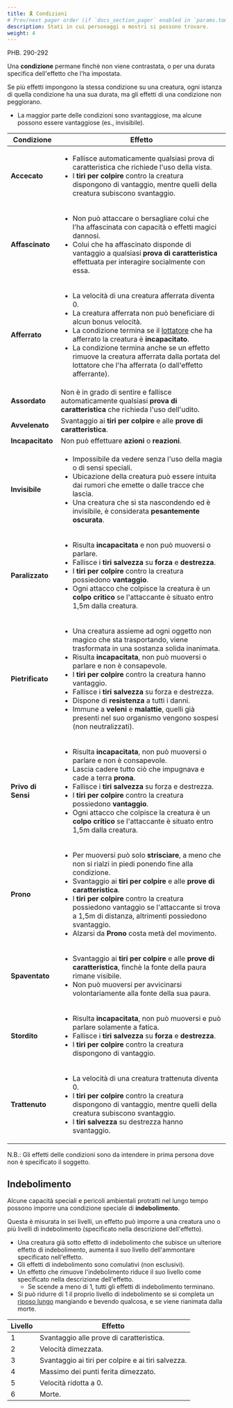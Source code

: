 ```yaml
---
title: 🎗️ Condizioni
# Prev/next pager order (if `docs_section_pager` enabled in `params.toml`)
description: Stati in cui personaggi o mostri si possono trovare.
weight: 4
---
```

PHB. 290-292

Una **condizione** permane finchè non viene contrastata, o per una durata specifica dell'effetto che l'ha impostata.

Se più effetti impongono la stessa condizione su una creatura, ogni istanza di quella condizione ha una sua durata, ma gli effetti di una condizione non peggiorano.

* La maggior parte delle condizioni sono svantaggiose, ma alcune possono essere vantaggiose (es., invisibile).

| Condizione         | <center>Effetto</center>                                                                                                                                                                                                                                  |
| ------------------ | --------------------------------------------------------------------------------------------------------------------------------------------------------------------------------------------------------------------------------------------- |
| **Accecato**       | <ul><li>Fallisce automaticamente qualsiasi prova di caratteristica che richiede l'uso della vista.</li><li>I <b>tiri per colpire</b> contro la creatura dispongono di vantaggio, mentre quelli della creatura subiscono svantaggio.</li></ul> |
| **Affascinato**    | <ul><li>Non può attaccare o bersagliare colui che l'ha affascinata con capacità o effetti magici dannosi.</li><li>Colui che ha affascinato disponde di vantaggio a qualsiasi <b>prova di caratteristica</b> effettuata per interagire socialmente con essa.</li></ul> |
| **Afferrato**      | <ul><li>La velocità di una creatura afferrata diventa 0.</li><li>La creatura afferrata non può beneficiare di alcun bonus velocità.</li><li>La condizione termina se il [lottatore](/rules/combattimento#lottare) che ha afferrato la creatura è <b>incapacitato</b>.</li><li>La condizione termina anche se un effetto rimuove la creatura afferrata dalla portata del lottatore che l'ha afferrata (o dall'effetto afferrante).</li></ul> |
| **Assordato**      | Non è in grado di sentire e fallisce automaticamente qualsiasi <b>prova di caratteristica</b> che richieda l'uso dell'udito. |
| **Avvelenato**     | Svantaggio ai <b>tiri per colpire</b> e alle <b>prove di caratteristica</b>. |
| **Incapacitato**   | Non può effettuare <b>azioni</b> o <b>reazioni</b>. |
| **Invisibile**     | <ul><li>Impossibile da vedere senza l'uso della magia o di sensi speciali.</li><li>Ubicazione della creatura può essere intuita dai rumori che emette o dalle tracce che lascia.</li><li>Una creatura che si sta nascondendo ed è invisibile, è considerata <b>pesantemente oscurata</b>.</li></ul> |
| **Paralizzato**    | <ul><li>Risulta <b>incapacitata</b> e non può muoversi o parlare.</li><li>Fallisce i <b>tiri salvezza</b> su <b>forza</b> e <b>destrezza</b>.</li><li>I <b>tiri per colpire</b> contro la creatura possiedono <b>vantaggio</b>.</li><li>Ogni attacco che colpisce la creatura è un <b>colpo critico</b> se l'attaccante è situato entro 1,5m dalla creatura.</li></ul> |
| **Pietrificato**   | <ul><li>Una creatura assieme ad ogni oggetto non magico che sta trasportando, viene trasformata in una sostanza solida inanimata.</li><li>Risulta <b>incapacitata</b>, non può muoversi o parlare e non è consapevole.</li><li>I <b>tiri per colpire</b> contro la creatura hanno vantaggio.</li><li>Fallisce i <b>tiri salvezza</b> su forza e destrezza.</li><li>Dispone di <b>resistenza</b> a tutti i danni.</li><li>Immune a <b>veleni</b> e <b>malattie</b>, quelli già presenti nel suo organismo vengono sospesi (non neutralizzati).</li></ul> |
| **Privo di Sensi** | <ul><li>Risulta <b>incapacitata</b>, non può muoversi o parlare e non è consapevole.</li><li>Lascia cadere tutto ciò che impugnava e cade a terra <b>prona</b>.</li><li>Fallisce i <b>tiri salvezza</b> su forza e destrezza.</li><li>I <b>tiri per colpire</b> contro la creatura possiedono <b>vantaggio</b>.</li></li><li>Ogni attacco che colpisce la creatura è un <b>colpo critico</b> se l'attaccante è situato entro 1,5m dalla creatura.</li></ul> |
| **Prono**          | <ul><li>Per muoversi può solo <b>strisciare</b>, a meno che non si rialzi in piedi ponendo fine alla condizione.</li><li>Svantaggio ai <b>tiri per colpire</b> e alle <b>prove di caratteristica</b>.</li><li>I <b>tiri per colpire</b> contro la creatura possiedono vantaggio se l'attaccante si trova a 1,5m di distanza, altrimenti possiedono svantaggio.</li><li>Alzarsi da **Prono** costa metà del movimento.</li></ul> |
| **Spaventato**     | <ul><li>Svantaggio ai <b>tiri per colpire</b> e alle <b>prove di caratteristica</b>, finchè la fonte della paura rimane visibile.</li><li>Non può muoversi per avvicinarsi volontariamente alla fonte della sua paura.</li></ul> |
| **Stordito**       | <ul><li>Risulta <b>incapacitata</b>, non può muoversi e può parlare solamente a fatica.</li><li>Fallisce i <b>tiri salvezza</b> su <b>forza</b> e <b>destrezza</b>.</li><li>I <b>tiri per colpire</b> contro la creatura dispongono di vantaggio.</ul> |
| **Trattenuto**     | <ul><li>La velocità di una creatura trattenuta diventa 0.</li><li>I <b>tiri per colpire</b> contro la creatura dispongono di vantaggio, mentre quelli della creatura subiscono svantaggio.</li><li>I <b>tiri salvezza</b> su destrezza hanno svantaggio.</li></ul> |

N.B.: Gli effetti delle condizioni sono da intendere in prima persona dove non è specificato il soggetto.

## Indebolimento

Alcune capacità speciali e pericoli ambientali protratti nel lungo tempo possono imporre una condizione speciale di **indebolimento**.

Questa è misurata in sei livelli, un effetto può imporre a una creatura uno o più livelli di indebolimento (specificato nella descrizione dell'effetto).

* Una creatura già sotto effetto di indebolimento che subisce un ulteriore effetto di indebolimento, aumenta il suo livello dell'ammontare specificato nell'effetto.
* Gli effetti di indebolimento sono comulativi (non esclusivi).
* Un effetto che rimuove l'indebolimento riduce il suo livello come specificato nella descrizione dell'effetto.
  * Se scende a meno di 1, tutti gli effetti di indebolimento terminano.
* Si può ridurre di 1 il proprio livello di indebolimento se si completa un [riposo lungo]() mangiando e bevendo qualcosa, e se viene rianimata dalla morte.

| Livello | Effetto                                            |
| ------- | -------------------------------------------------- |
| 1       | Svantaggio alle prove di caratteristica.           |
| 2       | Velocità dimezzata.                                |
| 3       | Svantaggio ai tiri per colpire e ai tiri salvezza. |
| 4       | Massimo dei punti ferita dimezzato.                |
| 5       | Velocità ridotta a 0.                              |
| 6       | Morte.                                             |